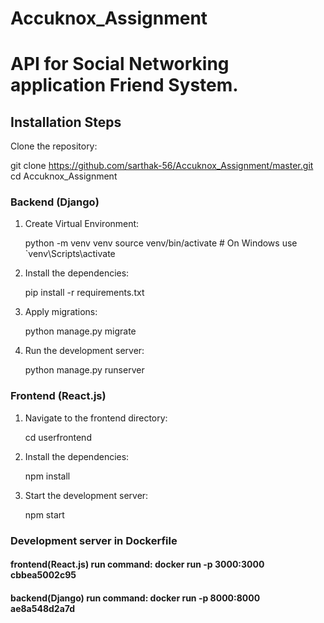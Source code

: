 # Accuknox_Assignment
# API for Social Networking application Friend System.

## Installation Steps

Clone the repository:
   
   git clone https://github.com/sarthak-56/Accuknox_Assignment/master.git
   cd Accuknox_Assignment

### Backend (Django)
   
1. Create Virtual Environment:

   python -m venv venv
   source venv/bin/activate   # On Windows use `venv\Scripts\activate

2. Install the dependencies:

   pip install -r requirements.txt

3. Apply migrations:

   python manage.py migrate

4. Run the development server:

   python manage.py runserver

### Frontend (React.js)

1. Navigate to the frontend directory:

   cd userfrontend

2. Install the dependencies:

   npm install

3. Start the development server:

   npm start

### Development server in Dockerfile 

#### frontend(React.js) run command: docker run -p 3000:3000 cbbea5002c95

#### backend(Django) run command: docker run -p 8000:8000 ae8a548d2a7d
